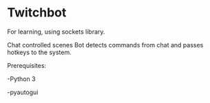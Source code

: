 # Twitchbot
For learning, using sockets library.



Chat controlled scenes
Bot detects commands from chat and passes hotkeys to the system.


Prerequisites:

-Python 3

-pyautogui

